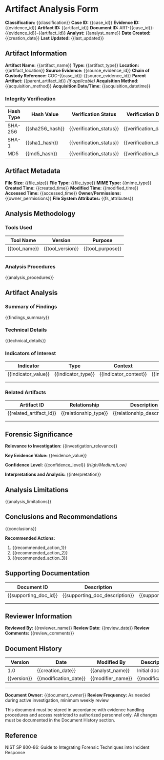 # Artifact Analysis Form

**Classification:** {{classification}}
**Case ID:** {{case_id}}
**Evidence ID:** {{evidence_id}}
**Artifact ID:** {{artifact_id}}
**Document ID:** ART-{{case_id}}-{{evidence_id}}-{{artifact_id}}
**Analyst:** {{analyst_name}}
**Date Created:** {{creation_date}}
**Last Updated:** {{last_updated}}

## Artifact Information

**Artifact Name:** {{artifact_name}}
**Type:** {{artifact_type}}
**Location:** {{artifact_location}}
**Source Evidence:** {{source_evidence_id}}
**Chain of Custody Reference:** COC-{{case_id}}-{{source_evidence_id}}
**Parent Artifact:** {{parent_artifact_id}} *(if applicable)*
**Acquisition Method:** {{acquisition_method}}
**Acquisition Date/Time:** {{acquisition_datetime}}

### Integrity Verification

| Hash Type | Hash Value | Verification Status | Verification Date |
|-----------|------------|---------------------|-------------------|
| SHA-256   | {{sha256_hash}} | {{verification_status}} | {{verification_date}} |
| SHA-1     | {{sha1_hash}} | {{verification_status}} | {{verification_date}} |
| MD5       | {{md5_hash}} | {{verification_status}} | {{verification_date}} |

## Artifact Metadata

**File Size:** {{file_size}}
**File Type:** {{file_type}}
**MIME Type:** {{mime_type}}
**Created Time:** {{created_time}}
**Modified Time:** {{modified_time}}
**Accessed Time:** {{accessed_time}}
**Owner/Permissions:** {{owner_permissions}}
**File System Attributes:** {{fs_attributes}}

## Analysis Methodology

### Tools Used

| Tool Name | Version | Purpose |
|-----------|---------|---------|
| {{tool_name}} | {{tool_version}} | {{tool_purpose}} |
| | | |
| | | |

### Analysis Procedures

{{analysis_procedures}}

## Artifact Analysis

### Summary of Findings

{{findings_summary}}

### Technical Details

{{technical_details}}

### Indicators of Interest

| Indicator | Type | Context | Significance |
|-----------|------|---------|-------------|
| {{indicator_value}} | {{indicator_type}} | {{indicator_context}} | {{indicator_significance}} |
| | | | |
| | | | |

### Related Artifacts

| Artifact ID | Relationship | Description |
|-------------|-------------|-------------|
| {{related_artifact_id}} | {{relationship_type}} | {{relationship_description}} |
| | | |
| | | |

## Forensic Significance

**Relevance to Investigation:** {{investigation_relevance}}

**Key Evidence Value:**
{{evidence_value}}

**Confidence Level:** {{confidence_level}} *(High/Medium/Low)*

**Interpretations and Analysis:**
{{interpretation}}

## Analysis Limitations

{{analysis_limitations}}

## Conclusions and Recommendations

{{conclusions}}

**Recommended Actions:**

1. {{recommended_action_1}}
2. {{recommended_action_2}}
3. {{recommended_action_3}}

## Supporting Documentation

| Document ID | Description | Location |
|-------------|-------------|----------|
| {{supporting_doc_id}} | {{supporting_doc_description}} | {{supporting_doc_location}} |
| | | |
| | | |

## Reviewer Information

**Reviewed By:** {{reviewer_name}}
**Review Date:** {{review_date}}
**Review Comments:** {{review_comments}}

## Document History

| Version | Date | Modified By | Description of Changes |
|---------|------|------------|------------------------|
| 1.0 | {{creation_date}} | {{analyst_name}} | Initial document creation |
| {{version}} | {{modification_date}} | {{modifier_name}} | {{modification_description}} |

---

**Document Owner:** {{document_owner}}
**Review Frequency:** As needed during active investigation, minimum weekly review

This document must be stored in accordance with evidence handling procedures and access restricted to authorized personnel only. All changes must be documented in the Document History section.

## Reference

NIST SP 800-86: Guide to Integrating Forensic Techniques into Incident Response
